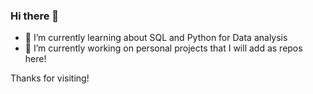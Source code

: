 ### Hi there 👋

- 🌱 I’m currently learning about SQL and Python for Data analysis
- 🔭 I’m currently working on personal projects that I will add as repos here!

Thanks for visiting!


<!--
**Ringingmathieu/Ringingmathieu** is a ✨ _special_ ✨ repository because its `README.md` (this file) appears on your GitHub profile.

Here are some ideas to get you started:

- 🔭 I’m currently working on ...
- 🌱 I’m currently learning ...
- 👯 I’m looking to collaborate on ...
- 🤔 I’m looking for help with ...
- 💬 Ask me about ...
- 📫 How to reach me: ...
- 😄 Pronouns: ...
- ⚡ Fun fact: ...
-->
